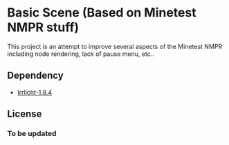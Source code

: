 # Basic Scene (Based on Minetest NMPR stuff)

This project is an attempt to improve several aspects of the Minetest NMPR including node rendering, lack of pause menu, etc..

## Dependency

 - [Irrlicht-1.8.4](http://irrlicht.sourceforge.net/)

## License

### To be updated
